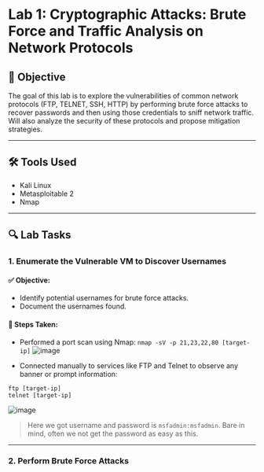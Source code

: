 # Lab 1: Cryptographic Attacks: Brute Force and Traffic Analysis on Network Protocols

## 🎯 Objective
The goal of this lab is to explore the vulnerabilities of common network protocols (FTP, TELNET, SSH, HTTP) by performing brute force attacks to recover passwords and then using those credentials to sniff network traffic. Will also analyze the security of these protocols and propose mitigation strategies.

---

## 🛠️ Tools Used

- Kali Linux
- Metasploitable 2
- Nmap

---

## 🔍 Lab Tasks

### 1. Enumerate the Vulnerable VM to Discover Usernames

#### ✅ Objective:
- Identify potential usernames for brute force attacks.
- Document the usernames found.

#### 🔧 Steps Taken:

- Performed a port scan using Nmap:
  ```nmap -sV -p 21,23,22,80 [target-ip]```
![image](https://github.com/user-attachments/assets/2c34570b-4073-4b21-82e7-e24b5da34909)

- Connected manually to services like FTP and Telnet to observe any banner or prompt information:
```
ftp [target-ip]
telnet [target-ip]
```
![image](https://github.com/user-attachments/assets/3c80d78e-9904-4c9d-a4ab-e29bcb667df0)
> Here we got username and password is ```msfadmin:msfadmin```. Bare in mind, often we not get the password as easy as this.


---
### 2.  Perform Brute Force Attacks
